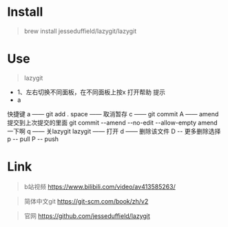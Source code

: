 
# Install
> brew install jesseduffield/lazygit/lazygit

# Use
> lazygit

- 1、左右切换不同面板，在不同面板上按x 打开帮助 提示
- a

快捷键 
a —— git add .
space —— 取消暂存
c —— git commit 
A —— amend 提交到上次提交的里面  git commit --amend  --no-edit --allow-empty
amend 一下啊
q —— 关lazygit
lazygit —— 打开
d —— 删除该文件
D -- 更多删除选择
p -- pull
P -- push



# Link

> b站视频
https://www.bilibili.com/video/av413585263/

> 简体中文git
https://git-scm.com/book/zh/v2

> 官网
https://github.com/jesseduffield/lazygit
